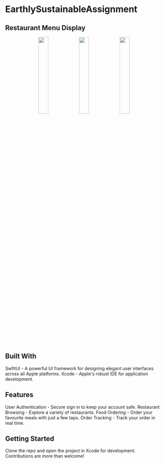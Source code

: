 # EarthlySustainableAssignment

## Restaurant Menu Display

<p align="center">

 <img src="https://github.com/Sumayya07/EarthlySustainableAssignment/assets/95580926/f9959920-4257-4d0d-8e50-54997e4beea4" width="25%">
  <img src="https://github.com/Sumayya07/EarthlySustainableAssignment/assets/95580926/a957f8eb-b77c-481f-8f07-344dca22939a" width="25%">
   <img src="https://github.com/Sumayya07/EarthlySustainableAssignment/assets/95580926/f06a5254-7afa-4275-a012-4ce4b2e90b0e" width="25%">
</p>

## Built With

SwfitUI - A powerful UI framework for designing elegant user interfaces across all Apple platforms.
Xcode - Apple's robust IDE for application development.

## Features

User Authentication - Secure sign in to keep your account safe.
Restaurant Browsing - Explore a variety of restaurants.
Food Ordering - Order your favourite meals with just a few taps.
Order Tracking - Track your order in real time.

## Getting Started

Clone the repo and open the project in Xcode for development. Contributions are more than welcome!
